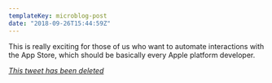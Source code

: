 ```yaml
---
templateKey: microblog-post
date: "2018-09-26T15:44:59Z"
---
```


This is really exciting for those of us who want to automate interactions with the App Store, which should be basically every Apple platform developer.

[_This tweet has been deleted_](https://twitter.com/krausefx/status/1044954637223305216?s=12)
